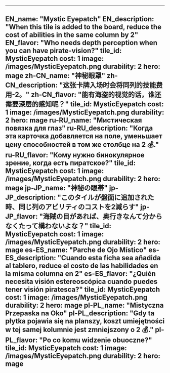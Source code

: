 ---

EN_name: "Mystic Eyepatch"
EN_description: "When this tile is added to the board, reduce the cost of abilities in the same column by 2"
EN_flavor: "Who needs depth perception when you can have pirate-vision?"
tile_id: MysticEyepatch
cost: 1
image: /images/MysticEyepatch.png
durability: 2
hero: mage
zh-CN_name: "神秘眼罩"
zh-CN_description: "这张卡牌入场时会将同列的技能费用-2。"
zh-CN_flavor: "能有海盗的视觉的话，谁还需要深层的感知呢？"
tile_id: MysticEyepatch
cost: 1
image: /images/MysticEyepatch.png
durability: 2
hero: mage
ru-RU_name: "Мистическая повязка для глаз"
ru-RU_description: "Когда эта карточка добавляется на поле, уменьшает цену способностей в том же столбце на 2 💰."
ru-RU_flavor: "Кому нужно бинокулярное зрение, когда есть пиратское?"
tile_id: MysticEyepatch
cost: 1
image: /images/MysticEyepatch.png
durability: 2
hero: mage
jp-JP_name: "神秘の眼帯"
jp-JP_description: "このタイルが盤面に追加された時、同じ列のアビリティのコストを2減らす"
jp-JP_flavor: "海賊の目があれば、奥行きなんて分からなくたって構わないよな？"
tile_id: MysticEyepatch
cost: 1
image: /images/MysticEyepatch.png
durability: 2
hero: mage
es-ES_name: "Parche de Ojo Místico"
es-ES_description: "Cuando esta ficha sea añadida al tablero, reduce el costo de las habilidades en la misma columna en 2"
es-ES_flavor: "¿Quién necesita visión estereoscópica cuando puedes tener visión piratesca?"
tile_id: MysticEyepatch
cost: 1
image: /images/MysticEyepatch.png
durability: 2
hero: mage
pl-PL_name: "Mistyczna Przepaska na Oko"
pl-PL_description: "Gdy ta płytka pojawia się na planszy, koszt umiejętności w tej samej kolumnie jest zmniejszony o 2 💰."
pl-PL_flavor: "Po co komu widzenie obuoczne?"
tile_id: MysticEyepatch
cost: 1
image: /images/MysticEyepatch.png
durability: 2
hero: mage
---